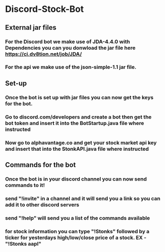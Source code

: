 # Discord-Stock-Bot

## External jar files
### For the Discord bot we make use of JDA-4.4.0 with Dependencies you can you donwload the jar file here https://ci.dv8tion.net/job/JDA/
### For the api we make use of the json-simple-1.1 jar file. 

## Set-up
### Once the bot is set up with jar files you can now get the keys for the bot.
### Go to discord.com/developers and create a bot then get the bot token and insert it into the BotStartup.java file where instructed
### Now go to alphavantage.co and get your stock market api key and insert that into the StonkAPI.java file where instructed

## Commands for the bot
### Once the bot is in your discord channel you can now send commands to it!
### send "!invite" in a channel and it will send you a link so you can add it to other discord servers
### send "!help" will send you a list of the commands available
### for stock information you can type "!Stonks" followed by a ticker for yesterdays high/low/close price of a stock. EX - "!Stonks aapl"
